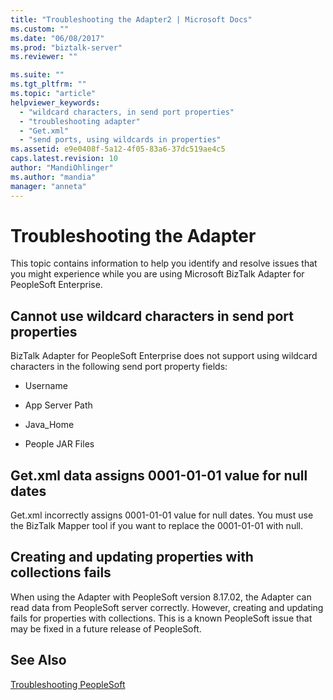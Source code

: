 ```yaml
---
title: "Troubleshooting the Adapter2 | Microsoft Docs"
ms.custom: ""
ms.date: "06/08/2017"
ms.prod: "biztalk-server"
ms.reviewer: ""

ms.suite: ""
ms.tgt_pltfrm: ""
ms.topic: "article"
helpviewer_keywords: 
  - "wildcard characters, in send port properties"
  - "troubleshooting adapter"
  - "Get.xml"
  - "send ports, using wildcards in properties"
ms.assetid: e9e0408f-5a12-4f05-83a6-37dc519ae4c5
caps.latest.revision: 10
author: "MandiOhlinger"
ms.author: "mandia"
manager: "anneta"
---
```

# Troubleshooting the Adapter
This topic contains information to help you identify and resolve issues that you might experience while you are using Microsoft BizTalk Adapter for PeopleSoft Enterprise.  
  
## Cannot use wildcard characters in send port properties  
 BizTalk Adapter for PeopleSoft Enterprise does not support using wildcard characters in the following send port property fields:  
  
-   Username  
  
-   App Server Path  
  
-   Java_Home  
  
-   People JAR Files  
  
## Get.xml data assigns 0001-01-01 value for null dates  
 Get.xml incorrectly assigns 0001-01-01 value for null dates. You must use the BizTalk Mapper tool if you want to replace the 0001-01-01 with null.  
  
## Creating and updating properties with collections fails  
 When using the Adapter with PeopleSoft version 8.17.02, the Adapter can read data from PeopleSoft server correctly. However, creating and updating fails for properties with collections. This is a known PeopleSoft issue that may be fixed in a future release of PeopleSoft.  
  
## See Also  
 [Troubleshooting PeopleSoft](../core/troubleshooting-peoplesoft.md)